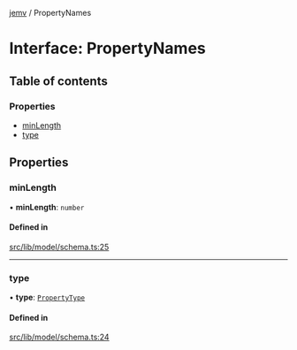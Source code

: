 [jemv](../README.md) / PropertyNames

# Interface: PropertyNames

## Table of contents

### Properties

- [minLength](PropertyNames.md#minlength)
- [type](PropertyNames.md#type)

## Properties

### minLength

• **minLength**: `number`

#### Defined in

[src/lib/model/schema.ts:25](https://github.com/data7expressions/jemv/blob/f58946d/src/lib/model/schema.ts#L25)

___

### type

• **type**: [`PropertyType`](../enums/PropertyType.md)

#### Defined in

[src/lib/model/schema.ts:24](https://github.com/data7expressions/jemv/blob/f58946d/src/lib/model/schema.ts#L24)
